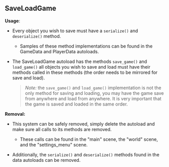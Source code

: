 ## SaveLoadGame

**Usage**:
	
- Every object you wish to save must have a `serialize()` and `deserialize()`
method.

	- Samples of these method implementations can be found in the GameData and
	PlayerData autoloads.

- The SaveLoadGame autoload has the methods `save_game()` and `load_game()`
all objects you wish to save and load must have their methods called in
these methods (the order needs to be mirrored for save and load).

	> *Note:* the `save_game()` and `load_game()` implementation is not the only method
	> for saving and loading, you may have the game save from anywhere and load
	> from anywhere. It is very important that the game is saved and loaded in
	> the same order.

**Removal:**

- This system can be safely removed, simply delete the autoload and make 
sure all calls to its methods are removed.

	- These calls can be found in the "main" scene, the "world" scene, and the
	"settings_menu" scene.

- Additionally, the `serialize()` and `deserialize()` methods found in the data
autoloads can be removed.
